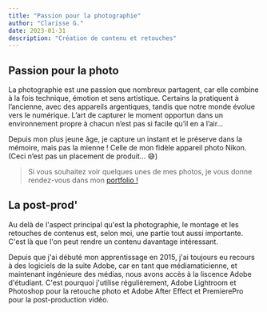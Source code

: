 ```yaml
---
title: "Passion pour la photographie"
author: "Clarisse G."
date: 2023-01-31
description: "Création de contenu et retouches"
---
```


## Passion pour la photo

La photographie est une passion que nombreux partagent, car elle combine à la fois
technique, émotion et sens artistique. Certains la pratiquent à l’ancienne, avec des
appareils argentiques, tandis que notre monde évolue vers le numérique. L’art de capturer
le moment opportun dans un environnement propre à chacun n’est pas si facile qu’il en
a l’air…

Depuis mon plus jeune âge, je capture un instant et le préserve dans la mémoire, mais pas la mienne ! Celle de mon fidèle appareil photo Nikon. (Ceci n’est pas un placement de produit… 😅)

> Si vous souhaitez voir quelques unes de mes photos, je vous donne rendez-vous dans mon [portfolio !](https://gabby-lynx-e4b.notion.site/Portfolio-16b50bc513024092a0bf9cdc36d81722?p=8042714b6c8845208088fb272517c5c6&pm=c)


## La post-prod'

Au delà de l'aspect principal qu'est la photographie, le montage et les retouches de contenus est, selon moi, une partie tout aussi importante. C'est là que l'on peut rendre un contenu davantage intéressant. 

Depuis que j'ai débuté mon apprentissage en 2015, j'ai toujours eu recours à des logiciels de la suite Adobe, car en tant que médiamaticienne, et maintenant ingénieure des médias, nous avons accès à la liscence Adobe d'étudiant. C'est pourquoi j'utilise régulièrement, Adobe Lightroom et Photoshop pour la retouche photo et Adobe After Effect et PremierePro pour la post-production vidéo. 